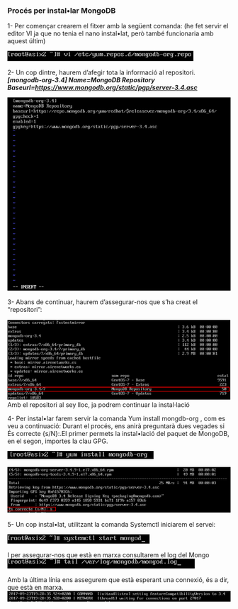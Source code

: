 ### Procés per instal•lar MongoDB

1- Per començar crearem el fitxer amb la següent comanda: (he fet servir el editor VI ja que no tenia el nano instal•lat, però també funcionaria amb aquest últim)

![](https://github.com/joelalcaraz/BBDD/blob/master/ImatgesMongo/1.png)

2- Un cop dintre, haurem d’afegir tota la informació al repositori.
  ***[mongodb-org-3.4]  Name=MongoDB Repository  Baseurl=https://www.mongodb.org/static/pgp/server-3.4.asc***
    
![](https://github.com/joelalcaraz/BBDD/blob/master/ImatgesMongo/2.png)  

3- Abans de continuar, haurem d’assegurar-nos que s’ha creat el “repositori”:

![](https://github.com/joelalcaraz/BBDD/blob/master/ImatgesMongo/3.png)  
  Amb el repositori al sey lloc, ja podrem continuar la instal·lació

4- Per instal•lar farem servir la comanda Yum install mongdb-org , com es veu a continuació:
  Durant el procés, ens anirà preguntarà dues vegades si És correcte {s/N}:.El primer permets la instal•lació del paquet de MongoDB, en el segon, importes la clau GPG.
  
  ![](https://github.com/joelalcaraz/BBDD/blob/master/ImatgesMongo/4.png)  
  
  ![](https://github.com/joelalcaraz/BBDD/blob/master/ImatgesMongo/5.png)  

5- Un cop instal•lat, utilitzant la comanda Systemctl iniciarem el servei:

  ![](https://github.com/joelalcaraz/BBDD/blob/master/ImatgesMongo/6.png) 
  
  I per assegurar-nos que està en marxa consultarem el log del Mongo
  ![](https://github.com/joelalcaraz/BBDD/blob/master/ImatgesMongo/7.png) 
  
  Amb la última línia ens assegurem que està esperant una connexió, és a dir, que està en marxa.
  ![](https://github.com/joelalcaraz/BBDD/blob/master/ImatgesMongo/8.png) 

    

